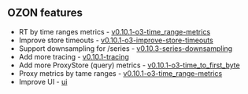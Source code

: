 ## OZON features
- RT by time ranges metrics -  [v0.10.1-o3-time_range-metrics](https://github.com/monitoring-tools/thanos/tree/v0.10.1-o3-time_range-metrics)
- Improve store timeouts - [v0.10.1-o3-improve-store-timeouts](https://github.com/monitoring-tools/thanos/tree/v0.10.1-o3-improve-store-timeouts)
- Support downsampling for /series - [v0.10.3-series-downsampling](https://github.com/monitoring-tools/thanos/tree/v0.10.3-series-downsampling)
- Add more tracing - [v0.10.1-tracing](https://github.com/monitoring-tools/thanos/commits/v0.10.1-tracing)
- Add more ProxyStore (query) metrics - [v0.10.1-o3-time_to_first_byte](https://github.com/monitoring-tools/thanos/tree/v0.10.1-o3-time_to_first_byte)
- Proxy metrics by tame ranges - [v0.10.1-o3-time_range-metrics](https://github.com/monitoring-tools/thanos/tree/v0.10.1-o3-time_range-metrics)
- Improve UI - [ui](https://github.com/monitoring-tools/thanos/tree/v0.10.1-o3-ui)
